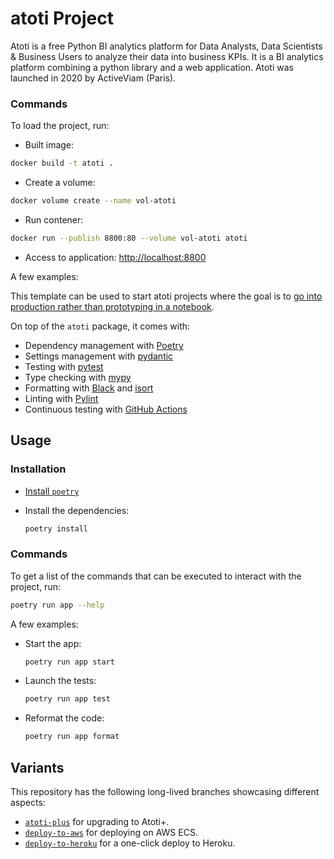 # atoti Project

Atoti is a free Python BI analytics platform for Data Analysts, Data Scientists & Business Users to analyze their data into business KPIs.
It is a BI analytics platform combining a python library and a web application.
Atoti was launched in 2020 by ActiveViam (Paris).




### Commands

To load the project, run:

- Built image:

```bash
docker build -t atoti .
```

- Create a volume:

```bash
docker volume create --name vol-atoti
```

- Run contener:

```bash
docker run --publish 8800:80 --volume vol-atoti atoti
```

- Access to application: [http://localhost:8800](https://localhost:8800)







A few examples:




This template can be used to start atoti projects where the goal is to [go into production rather than prototyping in a notebook](https://docs.atoti.io/latest/deployment/going_from_a_notebook_to_an_app.html).

On top of the `atoti` package, it comes with:

- Dependency management with [Poetry](https://python-poetry.org/)
- Settings management with [pydantic](https://pydantic-docs.helpmanual.io/usage/settings/)
- Testing with [pytest](https://docs.pytest.org/)
- Type checking with [mypy](http://mypy-lang.org/)
- Formatting with [Black](https://black.readthedocs.io/) and [isort](https://pycqa.github.io/isort/)
- Linting with [Pylint](https://www.pylint.org/)
- Continuous testing with [GitHub Actions](https://github.com/features/actions)

## Usage

### Installation

- [Install `poetry`](https://python-poetry.org/docs/#installation)
- Install the dependencies:

  ```bash
  poetry install
  ```

### Commands

To get a list of the commands that can be executed to interact with the project, run:

```bash
poetry run app --help
```

A few examples:

- Start the app:

  ```bash
  poetry run app start
  ```

- Launch the tests:

  ```bash
  poetry run app test
  ```

- Reformat the code:

  ```bash
  poetry run app format
  ```

## Variants

This repository has the following long-lived branches showcasing different aspects:

- [`atoti-plus`](https://github.com/atoti/project-template/tree/atoti-plus) for upgrading to Atoti+.
- [`deploy-to-aws`](https://github.com/atoti/project-template/tree/deploy-to-aws) for deploying on AWS ECS.
- [`deploy-to-heroku`](https://github.com/atoti/project-template/tree/deploy-to-heroku) for a one-click deploy to Heroku.
